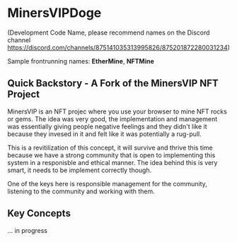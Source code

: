 # MinersVIPDoge 

(Development Code Name, please recommend names on the Discord channel https://discord.com/channels/875141035313995826/875201872280031234)

Sample frontrunning names: **EtherMine**, **NFTMine**


## Quick Backstory - A Fork of the MinersVIP NFT Project

MinersVIP is an NFT projec where you use your browser to mine NFT rocks or gems. The idea was very good, the implementation and management was essentially giving people negative feelings and they didn't like it because they invesed in it and felt like it was potentially a rug-pull.

This is a revitilization of this concept, it will survive and thrive this time because we have a strong community that is open to implementing this system in a responisble and ethical manner. The idea behind this is very smart, it needs to be implement correctly though.

One of the keys here is responsible management for the community, listening to the community and working with them.



## Key Concepts


... in progress



